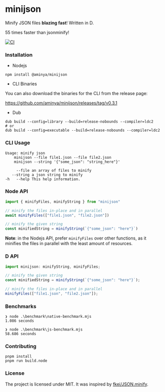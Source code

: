 # minijson

Minify JSON files **blazing fast**! Written in D.

55 times faster than jsonminify!

[![CI](https://github.com/aminya/minijson/actions/workflows/CI.yml/badge.svg)](https://github.com/aminya/minijson/actions/workflows/CI.yml)

### Installation

- Nodejs

```
npm install @aminya/minijson
```

- CLI Binaries

You can also download the binaries for the CLI from the release page:

https://github.com/aminya/minijson/releases/tag/v0.3.1

- Dub

```
dub build --config=library --build=release-nobounds --compiler=ldc2
# or
dub build --config=executable --build=release-nobounds --compiler=ldc2
```

### CLI Usage

```
Usage: minify json
    minijson --file file1.json --file file2.json
    minijson --string '{"some_json": "string_here"}'

     --file an array of files to minify
   --string a json string to minify
-h   --help This help information.
```

### Node API

```js
import { minifyFiles, minifyString } from "minijson"

// minify the files in-place and in parallel
await minifyFiles(["file1.json", "file2.json"])

// minify the given string
const minifiedString = minifyString(`{"some_json": "here"}`)
```

**Note**: in the Nodejs API, prefer `minifyFiles` over other functions, as it minifies the files in parallel with the least amount of resources.

### D API

```js
import minijson: minifyString, minifyFiles;

// minify the given string
const minifiedString = minifyString(`{"some_json": "here"}`);

// minify the files in-place and in parallel
minifyFiles(["file1.json", "file2.json"]);
```

### Benchmarks

```
❯ node .\benchmark\native-benchmark.mjs
1.086 seconds

❯ node .\benchmark\js-benchmark.mjs
58.686 seconds
```

### Contributing

```
pnpm install
pnpm run build.node
```

### License

The project is licensed under MIT. It was inspired by [fkei/JSON.minify](https://github.com/fkei/JSON.minify).
